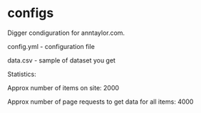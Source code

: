 # configs
Digger condiguration for anntaylor.com.

config.yml - configuration file

data.csv - sample of dataset you get

Statistics:

Approx number of items on site: 2000

Approx number of page requests to get data for all items: 4000
